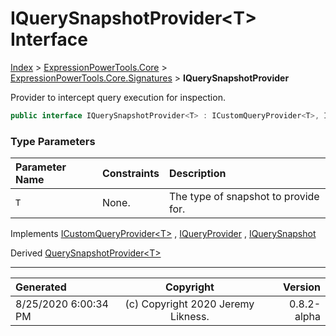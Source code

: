 ﻿# IQuerySnapshotProvider&lt;T> Interface

[Index](../index.md) > [ExpressionPowerTools.Core](ExpressionPowerTools.Core.a.md) > [ExpressionPowerTools.Core.Signatures](ExpressionPowerTools.Core.Signatures.n.md) > **IQuerySnapshotProvider<T>**

Provider to intercept query execution for inspection.

```csharp
public interface IQuerySnapshotProvider<T> : ICustomQueryProvider<T>, IQuerySnapshot
```

### Type Parameters

| Parameter Name | Constraints | Description |
| :-- | :-- | :-- |
| `T` | None. | The type of snapshot to provide for. |

Implements  [ICustomQueryProvider&lt;T>](ExpressionPowerTools.Core.Signatures.ICustomQueryProvider`1.i.md) ,  [IQueryProvider](https://docs.microsoft.com/dotnet/api/system.linq.iqueryprovider) ,  [IQuerySnapshot](ExpressionPowerTools.Core.Signatures.IQuerySnapshot.i.md) 

Derived  [QuerySnapshotProvider&lt;T>](ExpressionPowerTools.Core.Providers.QuerySnapshotProvider`1.cs.md) 


---

| Generated | Copyright | Version |
| :-- | :-: | --: |
| 8/25/2020 6:00:34 PM | (c) Copyright 2020 Jeremy Likness. | 0.8.2-alpha |
